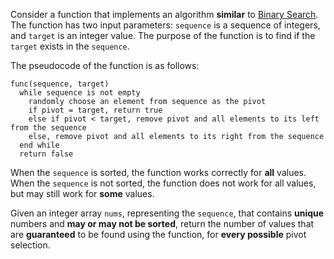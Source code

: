 Consider a function that implements an algorithm **similar** to [Binary Search](https://leetcode.com/explore/learn/card/binary-search/). The function has two input parameters: `sequence` is a sequence of integers, and `target` is an integer value. The purpose of the function is to find if the `target` exists in the `sequence`.

The pseudocode of the function is as follows:

```
func(sequence, target)
  while sequence is not empty
    randomly choose an element from sequence as the pivot
    if pivot = target, return true
    else if pivot < target, remove pivot and all elements to its left from the sequence
    else, remove pivot and all elements to its right from the sequence
  end while
  return false
```

When the `sequence` is sorted, the function works correctly for **all** values. When the `sequence` is not sorted, the function does not work for all values, but may still work for **some** values.

Given an integer array `nums`, representing the `sequence`, that contains **unique** numbers and **may or may not be sorted**, return the number of values that are **guaranteed** to be found using the function, for **every possible** pivot selection.